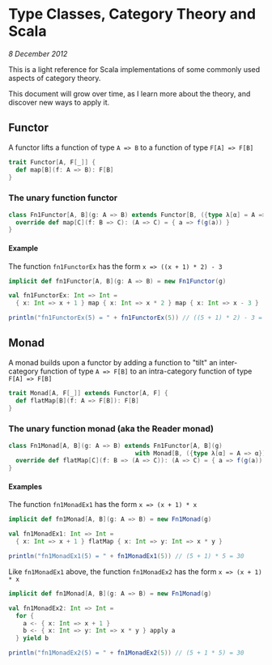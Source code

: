# Type Classes, Category Theory and Scala

_8 December 2012_

This is a light reference for Scala implementations of some commonly used aspects of category theory.

This document will grow over time, as I learn more about the theory, and discover new ways to apply it.

## Functor

A functor lifts a function of type `A => B` to a function of type `F[A] => F[B]`

```scala
trait Functor[A, F[_]] {
  def map[B](f: A => B): F[B]
}
```

### The unary function functor

```scala
class Fn1Functor[A, B](g: A => B) extends Functor[B, ({type λ[α] = A => α})#λ] {
  override def map[C](f: B => C): (A => C) = { a => f(g(a)) }
}
```

#### Example

The function `fn1FunctorEx` has the form `x => ((x + 1) * 2) - 3`

```scala
implicit def fn1Functor[A, B](g: A => B) = new Fn1Functor(g)

val fn1FunctorEx: Int => Int =
  { x: Int => x + 1 } map { x: Int => x * 2 } map { x: Int => x - 3 }

println("fn1FunctorEx(5) = " + fn1FunctorEx(5)) // ((5 + 1) * 2) - 3 = 9
```

## Monad

A monad builds upon a functor by adding a function to "tilt" an inter-category function of type `A => F[B]` to an intra-category function of type `F[A] => F[B]`

```scala
trait Monad[A, F[_]] extends Functor[A, F] {
  def flatMap[B](f: A => F[B]): F[B]
}
```

### The unary function monad (aka the Reader monad)

```scala
class Fn1Monad[A, B](g: A => B) extends Fn1Functor[A, B](g)
                                   with Monad[B, ({type λ[α] = A => α})#λ] {
  override def flatMap[C](f: B => (A => C)): (A => C) = { a => f(g(a))(a) }
}
```

#### Examples

The function `fn1MonadEx1` has the form `x => (x + 1) * x`

```scala
implicit def fn1Monad[A, B](g: A => B) = new Fn1Monad(g)

val fn1MonadEx1: Int => Int =
  { x: Int => x + 1 } flatMap { x: Int => y: Int => x * y }

println("fn1MonadEx1(5) = " + fn1MonadEx1(5)) // (5 + 1) * 5 = 30
```

Like `fn1MonadEx1` above, the function `fn1MonadEx2` has the form `x => (x + 1) * x`

```scala
implicit def fn1Monad[A, B](g: A => B) = new Fn1Monad(g)

val fn1MonadEx2: Int => Int =
  for {
    a <- { x: Int => x + 1 }
    b <- { x: Int => y: Int => x * y } apply a
  } yield b

println("fn1MonadEx2(5) = " + fn1MonadEx2(5)) // (5 + 1 * 5) = 30
```
